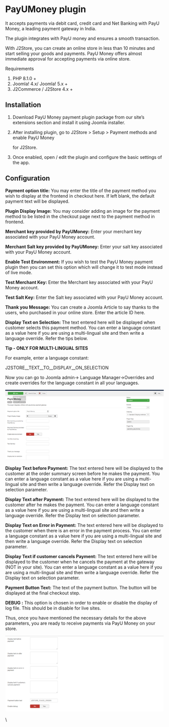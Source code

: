 # PayUMoney plugin

It accepts payments via debit card, credit card and Net Banking with PayU Money, a leading payment gateway in India.

The plugin integrates with PayU money and ensures a smooth transaction.

With J2Store, you can create an online store in less than 10 minutes and start selling your goods and payments. PayU Money offers almost immediate approval for accepting payments via online store.

Requirements

1. PHP 8.1.0 +
2. Joomla! 4.x/ Joomla! 5.x +
3. J2Commerce / J2Store 4.x +

## Installation <a href="#installation" id="installation"></a>

1. Download PayU Money payment plugin package from our site’s extensions section and install it using Joomla installer.
2.  After installing plugin, go to J2Store > Setup > Payment methods and enable PayU Money

    for J2Store.
3. Once enabled, open / edit the plugin and configure the basic settings of the app.

## Configuration <a href="#configuration" id="configuration"></a>

**Payment option title:** You may enter the title of the payment method you wish to display at the frontend in checkout here. If left blank, the default payment text will be displayed.

**Plugin Display Image:** You may consider adding an image for the payment method to be listed in the checkout page next to the payment method in frontend.

**Merchant key provided by PayUMoney:** Enter your merchant key associated with your PayU Money account.

**Merchant Salt key provided by PayUMoney:** Enter your salt key associated with your PayU Money account.

**Enable Test Environment:** If you wish to test the PayU Money payment plugin then you can set this option which will change it to test mode instead of live mode.

**Test Merchant Key:** Enter the Merchant key associated with your PayU Money account.

**Test Salt Key:** Enter the Salt key associated with your PayU Money account.

**Thank you Message:** You can create a Joomla Article to say thanks to the users, who purchased in your online store. Enter the article ID here.

**Display Text on Selection:** The text entered here will be displayed when customer selects this payment method. You can enter a language constant as a value here if you are using a multi-lingual site and then write a language override. Refer the tips below.

**Tip - ONLY FOR MULTI-LINGUAL SITES**

For example, enter a language constant:

J2STORE\_\_TEXT\_\_TO\_\_DISPLAY\_\_ON\_SELECTION

Now you can go to Joomla admin-> Language Manager->Overrides and create overrides for the language constant in all your languages.

![PayU Money-Configuration Image1](../.gitbook/assets/payumoney-confi-imag1.png)

**Display Text before Payment:** The text entered here will be displayed to the customer at the order summary screen before he makes the payment. You can enter a language constant as a value here if you are using a multi-lingual site and then write a language override. Refer the Display text on selection parameter.

**Display Text after Payment:** The text entered here will be displayed to the customer after he makes the payment. You can enter a language constant as a value here if you are using a multi-lingual site and then write a language override. Refer the Display text on selection parameter.

**Display Text on Error in Payment:** The text entered here will be displayed to the customer when there is an error in the payment process. You can enter a language constant as a value here if you are using a multi-lingual site and then write a language override. Refer the Display text on selection parameter.

**Display Text if customer cancels Payment:** The text entered here will be displayed to the customer when he cancels the payment at the gateway (NOT in your site). You can enter a language constant as a value here if you are using a multi-lingual site and then write a language override. Refer the Display text on selection parameter.

**Payment Button Text:** The text of the payment button. The button will be displayed at the final checkout step.

**DEBUG :** This option is chosen in order to enable or disable the display of log file. This should be in disable for live sites.

Thus, once you have mentioned the necessary details for the above parameters, you are ready to receive payments via PayU Money on your store.

![PayU Money Configuration-Image2](../.gitbook/assets/payumoney-confi-imag2.png)

\\
